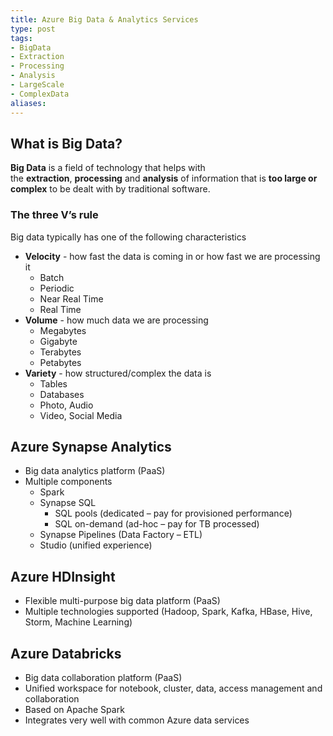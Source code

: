 ```yaml
---
title: Azure Big Data & Analytics Services
type: post
tags: 
- BigData
- Extraction
- Processing
- Analysis
- LargeScale
- ComplexData
aliases:
---
```

## What is Big Data?

**Big Data** is a field of technology that helps with the **extraction**, **processing** and **analysis** of information that is **too large or complex** to be dealt with by traditional software.

### The three V’s rule

Big data typically has one of the following characteristics

- **Velocity** - how fast the data is coming in or how fast we are processing it
    - Batch
    - Periodic
    - Near Real Time
    - Real Time
- **Volume** - how much data we are processing
    - Megabytes
    - Gigabyte
    - Terabytes
    - Petabytes
- **Variety** - how structured/complex the data is
    - Tables
    - Databases
    - Photo, Audio
    - Video, Social Media

## Azure Synapse Analytics

- Big data analytics platform (PaaS)
- Multiple components
    - Spark
    - Synapse SQL
        - SQL pools (dedicated – pay for provisioned performance)
        - SQL on-demand (ad-hoc – pay for TB processed)
    - Synapse Pipelines (Data Factory – ETL)
    - Studio (unified experience)

## Azure HDInsight

- Flexible multi-purpose big data platform (PaaS)
- Multiple technologies supported (Hadoop, Spark, Kafka, HBase, Hive, Storm, Machine Learning)

## Azure Databricks

- Big data collaboration platform (PaaS)
- Unified workspace for notebook, cluster, data, access management and collaboration
- Based on Apache Spark
- Integrates very well with common Azure data services